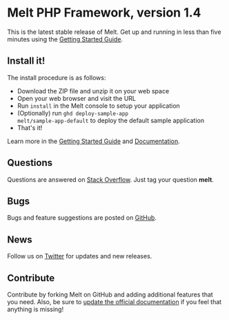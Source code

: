 # Melt PHP Framework, version 1.4

This is the latest stable release of Melt. Get up and running in less than five minutes using the [Getting Started Guide](https://github.com/melt/melt/wiki/Getting-Started-with-Melt).


## Install it!

The install procedure is as follows:

* Download the ZIP file and unzip it on your web space
* Open your web browser and visit the URL
* Run <code>install</code> in the Melt console to setup your application
* (Optionally) run <code>ghd deploy-sample-app melt/sample-app-default</code> to deploy the default sample application
* That's it!

Learn more in the [Getting Started Guide](https://github.com/melt/melt/wiki/Getting-Started-with-Melt) and [Documentation](https://github.com/melt/melt/wiki/).

## Questions

Questions are answered on [Stack Overflow](http://stackoverflow.com/questions/tagged/melt). Just tag your question **melt**.

## Bugs

Bugs and feature suggestions are posted on [GitHub](https://github.com/melt/melt/issues).

## News

Follow us on [Twitter](http://twitter.com/meltframework) for updates and new releases.

## Contribute

Contribute by forking Melt on GitHub and adding additional features that you need. Also, be sure to [update the official documentation](https://github.com/melt/melt/wiki) if you feel that anything is missing!